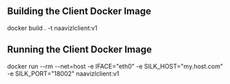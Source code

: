 Building the Client Docker Image
------------------
docker build . -t naavizlclient:v1

Running the Client Docker Image
---------------------
docker run --rm --net=host -e IFACE="eth0" -e SILK_HOST="my.host.com" -e SILK_PORT="18002" naavizlclient:v1
